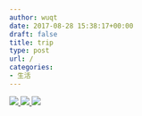 ```yaml
---
author: wuqt
date: 2017-08-28 15:38:17+00:00
draft: false
title: trip
type: post
url: /
categories:
- 生活
---
```


[![](http://www.wuquantai.com/wp-content/uploads/2018/04/微信图片_20180413232154-300x225.jpg)
](http://www.wuquantai.com/wp-content/uploads/2018/04/微信图片_20180413232154.jpg) [![](http://www.wuquantai.com/wp-content/uploads/2018/04/微信图片_20180413232206-300x225.jpg)
](http://www.wuquantai.com/wp-content/uploads/2018/04/微信图片_20180413232206.jpg) [![](http://www.wuquantai.com/wp-content/uploads/2018/04/微信图片_20180413232146-300x225.jpg)
](http://www.wuquantai.com/wp-content/uploads/2018/04/微信图片_20180413232146.jpg)
